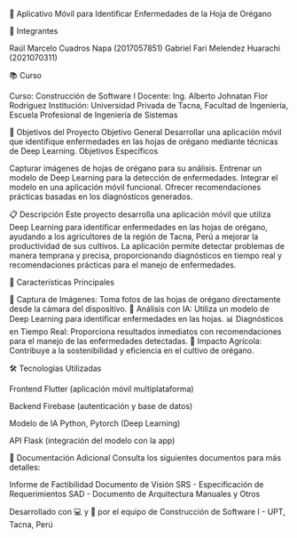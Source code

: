 🌿 Aplicativo Móvil para Identificar Enfermedades de la Hoja de Orégano
 
👥 Integrantes

Raúl Marcelo Cuadros Napa (2017057851)
Gabriel Fari Melendez Huarachi (2021070311)


📚 Curso

Curso: Construcción de Software I
Docente: Ing. Alberto Johnatan Flor Rodriguez
Institución: Universidad Privada de Tacna, Facultad de Ingeniería, Escuela Profesional de Ingeniería de Sistemas


🎯 Objetivos del Proyecto
Objetivo General
Desarrollar una aplicación móvil que identifique enfermedades en las hojas de orégano mediante técnicas de Deep Learning.
Objetivos Específicos

Capturar imágenes de hojas de orégano para su análisis.
Entrenar un modelo de Deep Learning para la detección de enfermedades.
Integrar el modelo en una aplicación móvil funcional.
Ofrecer recomendaciones prácticas basadas en los diagnósticos generados.

📋 Descripción
Este proyecto desarrolla una aplicación móvil que utiliza Deep Learning para identificar enfermedades en las hojas de orégano, ayudando a los agricultores de la región de Tacna, Perú a mejorar la productividad de sus cultivos. La aplicación permite detectar problemas de manera temprana y precisa, proporcionando diagnósticos en tiempo real y recomendaciones prácticas para el manejo de enfermedades.

🚀 Características Principales

📸 Captura de Imágenes: Toma fotos de las hojas de orégano directamente desde la cámara del dispositivo.
🧠 Análisis con IA: Utiliza un modelo de Deep Learning para identificar enfermedades en las hojas.
📊 Diagnósticos en Tiempo Real: Proporciona resultados inmediatos con recomendaciones para el manejo de las enfermedades detectadas.
🌱 Impacto Agrícola: Contribuye a la sostenibilidad y eficiencia en el cultivo de orégano.


🛠 Tecnologías Utilizadas



Frontend
Flutter (aplicación móvil multiplataforma)


Backend
Firebase (autenticación y base de datos)


Modelo de IA
Python, Pytorch (Deep Learning)


API
Flask (integración del modelo con la app)



📖 Documentación Adicional
Consulta los siguientes documentos para más detalles:

Informe de Factibilidad
Documento de Visión
SRS - Especificación de Requerimientos
SAD - Documento de Arquitectura
Manuales y Otros


Desarrollado con 💻 y 🌱 por el equipo de Construcción de Software I - UPT, Tacna, Perú
